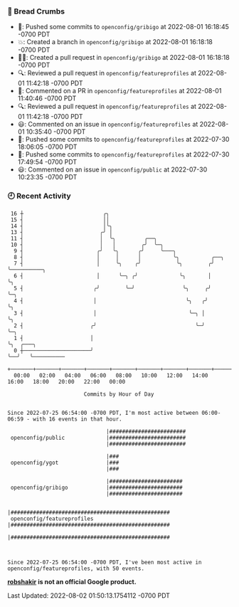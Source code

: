 ### 🍞 Bread Crumbs

 * 🚢: Pushed some commits to `openconfig/gribigo` at 2022-08-01 16:18:45 -0700 PDT
 * 💥: Created a branch in `openconfig/gribigo` at 2022-08-01 16:18:18 -0700 PDT
 * ✍🏼: Created a pull request in `openconfig/gribigo` at 2022-08-01 16:18:18 -0700 PDT
 * 🔍: Reviewed a pull request in  `openconfig/featureprofiles` at 2022-08-01 11:42:18 -0700 PDT
 * 💬: Commented on a PR in  `openconfig/featureprofiles` at 2022-08-01 11:40:46 -0700 PDT
 * 🔍: Reviewed a pull request in  `openconfig/featureprofiles` at 2022-08-01 11:42:18 -0700 PDT
 * 😃: Commented on an issue in `openconfig/featureprofiles` at 2022-08-01 10:35:40 -0700 PDT
 * 🚢: Pushed some commits to `openconfig/featureprofiles` at 2022-07-30 18:06:05 -0700 PDT
 * 🚢: Pushed some commits to `openconfig/featureprofiles` at 2022-07-30 17:49:54 -0700 PDT
 * 😃: Commented on an issue in `openconfig/public` at 2022-07-30 10:23:35 -0700 PDT

### 🕘 Recent Activity
```
 16 ┼                         ╭╮
 15 ┤                         ││
 14 ┤                         │╰╮
 13 ┤                        ╭╯ │
 11 ┤                        │  ╰╮         ╭──╮
 10 ┤                        │   │        ╭╯  ╰─╮
  9 ┤                       ╭╯   ╰╮      ╭╯     ╰───╮
  8 ┤                       │     │      │          ╰╮          ╭──╮
  7 ┤                       │     ╰╮    ╭╯           ╰╮        ╭╯  ╰──────────╮
  6 ┤                       │      ╰─╮ ╭╯             ╰╮       │              ╰╮
  5 ┤                      ╭╯        ╰─╯               ╰╮     ╭╯               ╰─╮
  4 ┤                      │                            ╰╮   ╭╯                  ╰╮
  3 ┤                      │                             ╰─╮ │                    ╰╮
  2 ┤                     ╭╯                               ╰─╯                     ╰─╮
  1 ┤                     │                                                          ╰╮  ╭───╮
  0 ┼─────────────────────╯                                                           ╰──╯   ╰──────────
    +───────+───────+───────+───────+───────+───────+───────+───────+───────+───────+───────+───────+────
  00:00   02:00   04:00   06:00   08:00   10:00   12:00   14:00   16:00   18:00   20:00   22:00   00:00   

						Commits by Hour of Day


Since 2022-07-25 06:54:00 -0700 PDT, I'm most active between 06:00-06:59 - with 16 events in that hour.

```



```
                               |########################
 openconfig/public             |########################
                               |########################

                               |###
 openconfig/ygot               |###
                               |###

                               |#######################
 openconfig/gribigo            |#######################
                               |#######################

                               |##################################################
 openconfig/featureprofiles    |##################################################
                               |##################################################



Since 2022-07-25 06:54:00 -0700 PDT, I've been most active in openconfig/featureprofiles, with 50 events.

```
**[robshakir](mailto:robjs@google.com) is not an official Google product.**  


Last Updated: 2022-08-02 01:50:13.1754112 -0700 PDT
